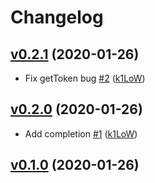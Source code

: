 # Changelog

## [v0.2.1](https://github.com/k1LoW/slackln/compare/v0.2.0...v0.2.1) (2020-01-26)

* Fix getToken bug [#2](https://github.com/k1LoW/slackln/pull/2) ([k1LoW](https://github.com/k1LoW))

## [v0.2.0](https://github.com/k1LoW/slackln/compare/v0.1.0...v0.2.0) (2020-01-26)

* Add completion [#1](https://github.com/k1LoW/slackln/pull/1) ([k1LoW](https://github.com/k1LoW))

## [v0.1.0](https://github.com/k1LoW/slackln/compare/5525beb9e632...v0.1.0) (2020-01-26)

